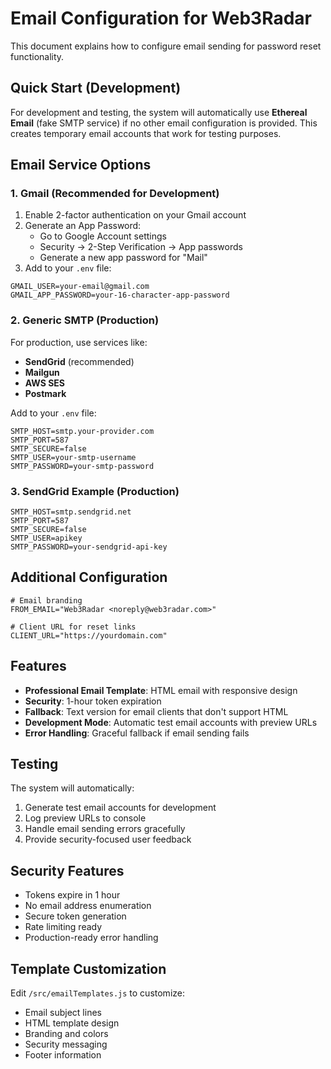 # Email Configuration for Web3Radar

This document explains how to configure email sending for password reset functionality.

## Quick Start (Development)

For development and testing, the system will automatically use **Ethereal Email** (fake SMTP service) if no other email configuration is provided. This creates temporary email accounts that work for testing purposes.

## Email Service Options

### 1. Gmail (Recommended for Development)

1. Enable 2-factor authentication on your Gmail account
2. Generate an App Password:
   - Go to Google Account settings
   - Security → 2-Step Verification → App passwords
   - Generate a new app password for "Mail"
3. Add to your `.env` file:

```env
GMAIL_USER=your-email@gmail.com
GMAIL_APP_PASSWORD=your-16-character-app-password
```

### 2. Generic SMTP (Production)

For production, use services like:
- **SendGrid** (recommended)
- **Mailgun**
- **AWS SES**
- **Postmark**

Add to your `.env` file:

```env
SMTP_HOST=smtp.your-provider.com
SMTP_PORT=587
SMTP_SECURE=false
SMTP_USER=your-smtp-username
SMTP_PASSWORD=your-smtp-password
```

### 3. SendGrid Example (Production)

```env
SMTP_HOST=smtp.sendgrid.net
SMTP_PORT=587
SMTP_SECURE=false
SMTP_USER=apikey
SMTP_PASSWORD=your-sendgrid-api-key
```

## Additional Configuration

```env
# Email branding
FROM_EMAIL="Web3Radar <noreply@web3radar.com>"

# Client URL for reset links
CLIENT_URL="https://yourdomain.com"
```

## Features

- **Professional Email Template**: HTML email with responsive design
- **Security**: 1-hour token expiration
- **Fallback**: Text version for email clients that don't support HTML
- **Development Mode**: Automatic test email accounts with preview URLs
- **Error Handling**: Graceful fallback if email sending fails

## Testing

The system will automatically:
1. Generate test email accounts for development
2. Log preview URLs to console
3. Handle email sending errors gracefully
4. Provide security-focused user feedback

## Security Features

- Tokens expire in 1 hour
- No email address enumeration
- Secure token generation
- Rate limiting ready
- Production-ready error handling

## Template Customization

Edit `/src/emailTemplates.js` to customize:
- Email subject lines
- HTML template design
- Branding and colors
- Security messaging
- Footer information